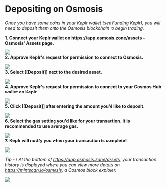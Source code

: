 # Depositing on Osmosis

*Once you have some coins in your Keplr wallet (see Funding Keplr), you will need to deposit them onto the Osmosis blockchain to begin trading.*

**1. Connect your Keplr wallet on https://app.osmosis.zone/assets - 
Osmosis' Assets page.**

![](https://image.scribehow-prod.com/i9MF1hF7yAqnqz2l41pf_1BrI9CYbijpvRLSeXS_k2Q/zoom:1.5013404825737264/enlarge:true/crop:746:420:nowe:376:265/wm:0:nowe:535:289:0.08928571428571429/aHR0cHM6Ly9jb2xvbnktcmVjb3JkZXIuczMuYW1hem9uYXdzLmNvbS9maWxlcy8yMDIyLTEwLTE4Lzg1ZmRiMDg5LTVjM2EtNGU5MS1hZjhlLTJkNDQyNGIxNDJhNC9GaWxlLnBuZw)
<br>
**2. Approve Keplr's request for permission to connect to Osmosis.**

![](https://image.scribehow-prod.com/hS4lkmrFJb2Fip4mi19Ndx7D7YgwNTuL9yq42pkiKOo/zoom:1.5013404825737264/enlarge:true/crop:746:420:nowe:376:265/wm:0:nowe:535:289:0.08928571428571429/aHR0cHM6Ly9jb2xvbnktcmVjb3JkZXIuczMuYW1hem9uYXdzLmNvbS9maWxlcy8yMDIyLTEwLTE4LzMxMDI2ZjgxLWY3NDktNDRhYy05MzM3LTc0YmE0MzE3MzVmYy9GaWxlLnBuZw)
<br>
**3. Select [[Deposit]] next to the desired asset.**

![](https://image.scribehow-prod.com/AOTU3onsAOATiDq6pfDgEHzv_wFSPnO5wvB3MebpI3Q/zoom:1.5013404825737264/enlarge:true/crop:746:420:nowe:376:265/wm:0:nowe:535:289:0.08928571428571429/aHR0cHM6Ly9jb2xvbnktcmVjb3JkZXIuczMuYW1hem9uYXdzLmNvbS9maWxlcy8yMDIyLTEwLTE4LzRlMDRhY2YxLTRiMTItNGU2Mi1hYmNmLTRiYjZiY2FkMjg5OS9GaWxlLnBuZw)
<br>
**4. Approve Keplr's request for permission to connect to your Cosmos Hub wallet on Keplr.**

![](https://image.scribehow-prod.com/97FkL3atWoYtQWG97LFZeVZjvWFJF8xivQb2zkOSZkg/zoom:1.5013404825737264/enlarge:true/crop:746:420:nowe:376:265/wm:0:nowe:535:289:0.08928571428571429/aHR0cHM6Ly9jb2xvbnktcmVjb3JkZXIuczMuYW1hem9uYXdzLmNvbS9maWxlcy8yMDIyLTEwLTE4L2NlZmM0OTMzLTAxZjYtNGU2ZC1iMmM1LWQ3NDFiOTVhNGY3OC9GaWxlLnBuZw)
<br>
**5. Click [[Deposit]] after entering the amount you'd like to deposit.**

![](https://image.scribehow-prod.com/A1mg6EqD4rXiJmIZCmip6ti-Uy7RxpcxfytQhpFTIhY/zoom:1.5013404825737264/enlarge:true/crop:746:420:nowe:376:265/wm:0:nowe:535:289:0.08928571428571429/aHR0cHM6Ly9jb2xvbnktcmVjb3JkZXIuczMuYW1hem9uYXdzLmNvbS9maWxlcy8yMDIyLTEwLTE4L2Q1MTQ4YThjLWU4ZTctNDE1ZS04YWFlLTgzNTU0ODk4NzM4Zi9GaWxlLnBuZw)
<br>
**6. Select the gas setting you'd like for your transaction. It is recommended to use average gas.**

![](https://image.scribehow-prod.com/0wRMaa7_EufaQHVPkVtzpSYsIKTd-Wc2e8xNWlVJAYQ/zoom:1.5013404825737264/enlarge:true/crop:746:420:nowe:376:265/wm:0:nowe:535:289:0.08928571428571429/aHR0cHM6Ly9jb2xvbnktcmVjb3JkZXIuczMuYW1hem9uYXdzLmNvbS9maWxlcy8yMDIyLTEwLTE4LzU4MTlmNDIwLWY1YjUtNGQ5MS1iYzEzLTYyMmRiZTc0ZTI2Ny9GaWxlLnBuZw)
<br>
**7. Keplr will notify you when your transaction is complete!**

![](https://image.scribehow-prod.com/bdNx6ljND8k9juacCG6LCzNHmG-zmtDBtHLXiD1L2yI/zoom:1.5013404825737264/enlarge:true/crop:746:420:nowe:376:265/wm:0:nowe:535:289:0.08928571428571429/aHR0cHM6Ly9jb2xvbnktcmVjb3JkZXIuczMuYW1hem9uYXdzLmNvbS9maWxlcy8yMDIyLTEwLTE4LzcwOWNmMzUxLWIyMzQtNDI3Ny1iOWY2LTc4MmNkM2I4OTUxNS9GaWxlLnBuZw)

*Tip - ! At the bottom of https://app.osmosis.zone/assets, your transaction history is displayed where you can view more details on https://mintscan.io/osmosis, a Cosmos block explorer.*

![](https://image.scribehow-prod.com/7pQs6VFat2LU6XTfifnUisHIO9NUC-mnl1C8rSB79eo/zoom:1.5013404825737264/enlarge:true/crop:746:420:nowe:376:265/wm:0:nowe:535:289:0.08928571428571429/aHR0cHM6Ly9jb2xvbnktcmVjb3JkZXIuczMuYW1hem9uYXdzLmNvbS9maWxlcy8yMDIyLTEwLTE4LzE1N2VjNzBmLThlYTctNGU0MC04MGQ3LWI2NjE4Y2U1ZjU1My9GaWxlLnBuZw)



